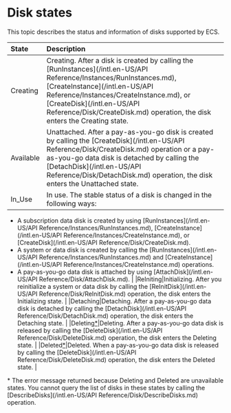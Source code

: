 # Disk states

This topic describes the status and information of disks supported by ECS.

|State|Description|
|:----|:----------|
|Creating|Creating. After a disk is created by calling the [RunInstances](/intl.en-US/API Reference/Instances/RunInstances.md), [CreateInstance](/intl.en-US/API Reference/Instances/CreateInstance.md), or [CreateDisk](/intl.en-US/API Reference/Disk/CreateDisk.md) operation, the disk enters the Creating state. |
|Available|Unattached. After a pay-as-you-go disk is created by calling the [CreateDisk](/intl.en-US/API Reference/Disk/CreateDisk.md) operation or a pay-as-you-go data disk is detached by calling the [DetachDisk](/intl.en-US/API Reference/Disk/DetachDisk.md) operation, the disk enters the Unattached state. |
|In\_Use|In use. The stable status of a disk is changed in the following ways:

 -   A subscription data disk is created by using [RunInstances](/intl.en-US/API Reference/Instances/RunInstances.md), [CreateInstance](/intl.en-US/API Reference/Instances/CreateInstance.md), or [CreateDisk](/intl.en-US/API Reference/Disk/CreateDisk.md).
-   A system or data disk is created by calling the [RunInstances](/intl.en-US/API Reference/Instances/RunInstances.md) and [CreateInstance](/intl.en-US/API Reference/Instances/CreateInstance.md) operations.
-   A pay-as-you-go data disk is attached by using [AttachDisk](/intl.en-US/API Reference/Disk/AttachDisk.md). |
|ReIniting|Initializing. After you reinitialize a system or data disk by calling the [ReInitDisk](/intl.en-US/API Reference/Disk/ReInitDisk.md) operation, the disk enters the Initializing state. |
|Detaching|Detaching. After a pay-as-you-go data disk is detached by calling the [DetachDisk](/intl.en-US/API Reference/Disk/DetachDisk.md) operation, the disk enters the Detaching state. |
|Deleting[\*](#p_ServiceStatus)|Deleting. After a pay-as-you-go data disk is released by calling the [DeleteDisk](/intl.en-US/API Reference/Disk/DeleteDisk.md) operation, the disk enters the Deleting state. |
|Deleted[\*](#p_ServiceStatus)|Deleted. When a pay-as-you-go data disk is released by calling the [DeleteDisk](/intl.en-US/API Reference/Disk/DeleteDisk.md) operation, the disk enters the Deleted state. |

\* The error message returned because Deleting and Deleted are unavailable states. You cannot query the list of disks in these states by calling the [DescribeDisks](/intl.en-US/API Reference/Disk/DescribeDisks.md) operation.

